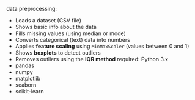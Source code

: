 data preprocessing:
- Loads a dataset (CSV file)
- Shows basic info about the data
- Fills missing values (using median or mode)
- Converts categorical (text) data into numbers
- Applies **feature scaling** using `MinMaxScaler` (values between 0 and 1)
- Shows **boxplots** to detect outliers
- Removes outliers using the **IQR method**
required:
Python 3.x
- pandas
- numpy
- matplotlib
- seaborn
- scikit-learn
